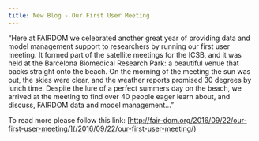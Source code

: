 ```yaml
---
title: New Blog - Our First User Meeting
---
```


“Here at FAIRDOM we celebrated another great year of providing data and model management support to researchers by running our first user meeting. 
It formed part of the satellite meetings for the ICSB, and it was held at the Barcelona Biomedical Research Park: a beautiful venue that backs straight onto the beach. On the morning of the meeting the sun was out, the skies were clear, and the weather reports promised 30 degrees by lunch time. Despite the lure of a perfect summers day on the beach, we arrived at the meeting to find over 40 people eager learn about, and discuss, FAIRDOM data and model management…”

To read more please follow this link: [http://fair-dom.org/2016/09/22/our-first-user-meeting/](/2016/09/22/our-first-user-meeting/)